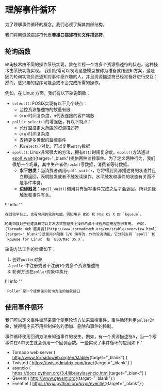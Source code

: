# 理解事件循环

为了理解事件循环的概念，我们必须了解其内部结构。

我们将用资源描述符代表**套接口描述符**和**文件描述符**。

## 轮询函数

轮询技术由不同的操作系统实现，旨在监视一个或多个资源描述符的状态。这种技术由系统功能实现。
我们经常可以发现这些模型被称为准备就绪通知方案，这是因为轮询功能负责通知对事件感兴趣的人，并且资源描述符已经准备好进行交互；然而，感兴趣的程序可能会或不会完成所需的操作。

例如，在 Linux 方面，我们有以下轮询函数：

- `select()`: POSIX实现有以下几个缺点：
   - 监控资源描述符的数量有限
   - `O(n)`时间复杂度，n代表连接的客户端数
- `poll()`: `select()`的增强版，有以下特点：
   - 允许监控更大范围的资源描述符
   - `O(n)`时间复杂度
   - 支持更多类型的监控事件
   - 和`select()`对比，可以复用`entry`数据
- `epoll()`: Linux非常强大的方法，拥有`O(1)`时间复杂度。`epoll()`方法通过[epoll_wait()][epoll_wait]{target="_blank"}提供两种监控事件。为了定义两种行为，我们假想一个场景，其中生产者往`socket`写数据，消费者等待数据。
   - **水平触发**：当消费者调用`epoll_wait()`，它将得到资源描述符的状态并且立即返回，表明触发或者不触发读操作。水平触发和事件的状态有关而不是事件本身。
   - **边缘触发**：`epoll_wait()`调用只有当写事件完成之后才会返回。所以边缘触发和事件有关。

!!! info ""

    在其他平台上，也有可用的轮询功能，例如用于 BSD 和 Mac OS X 的 `kqueue`。

    轮询函数对于创建具有可以并发方式管理多个操作的单个线程的应用程序很有用。 例如，[Tornado Web 服务器](http://www.tornadoweb.org/en/stable/overview.html){target="_blank"}是使用非阻塞 I/O 编写的，作为轮询功能，它分别支持 `epoll` 和 `kqueue for Linux` 和 `BSD/Mac OS X`。

轮询方法工作的步骤如下：

1. 创建`poller`对象
2. `poller`中注册或者不注册1个或多个资源描述符
3. 轮询方法在`poller`对象中执行

!!! info ""

    `Poller`是一个提供使用轮询方法的抽象接口

## 使用事件循环

我们可以定义事件循环来简化使用轮询方法来监控事件。事件循环利用`poller`对象，使得程序员不用控制任务的添加、删除和事件的控制。

事件循环使用回调方法来知道事件的发生。例如，有一个资源描述符A，当一个写事件在A中发生就会调用一个回调函数。一些实现了事件循环的应用如下：

- Tornado web server ( <http://www.tornadoweb.org/en/stable/>{target="_blank"} )
- Twisted ( <https://twistedmatrix.com/trac/>{target="_blank"} )
- asyncio ( <https://docs.python.org/3.4/library/asyncio.html>{target="_blank"} )
- Gevent ( <http://www.gevent.org/>{target="_blank"} )
- Eventlet ( <https://pypi.python.org/pypi/eventlet>{target="_blank"} )

[epoll_wait]: http://refspecs.linux-foundation.org/LSB_4.0.0/LSB-Core-generic/LSB-Core-generic/libc-epoll-wait-1.html
